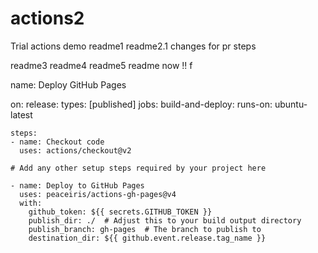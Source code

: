 # actions2
Trial actions demo
readme1
readme2.1
changes for pr steps

readme3
readme4
readme5
readme now !!
f


name: Deploy GitHub Pages

on:
  release:
    types: [published]
jobs:
  build-and-deploy:
    runs-on: ubuntu-latest

    steps:
    - name: Checkout code
      uses: actions/checkout@v2

    # Add any other setup steps required by your project here

    - name: Deploy to GitHub Pages
      uses: peaceiris/actions-gh-pages@v4
      with:
        github_token: ${{ secrets.GITHUB_TOKEN }}
        publish_dir: ./  # Adjust this to your build output directory
        publish_branch: gh-pages  # The branch to publish to
        destination_dir: ${{ github.event.release.tag_name }}
